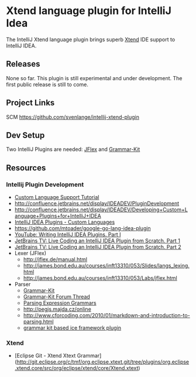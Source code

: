 # Xtend language plugin for IntelliJ Idea

The IntelliJ Xtend language plugin brings superb [Xtend](http://xtend-lang.org) IDE support to IntelliJ IDEA.

## Releases

None so far. This plugin is still experimental and under development. The first public release is still to come.

## Project Links

SCM https://github.com/svenlange/intellij-xtend-plugin

## Dev Setup

Two IntelliJ Plugins are needed: [JFlex](http://plugins.intellij.net/plugin/?idea&pluginId=263) and [Grammar-Kit](http://plugins.intellij.net/plugin?pr=idea&pluginId=6606)

## Resources

### Intellij Plugin Development

* [Custom Language Support Tutorial](http://confluence.jetbrains.com/display/IntelliJIDEA/Custom+Language+Support)
* http://confluence.jetbrains.net/display/IDEADEV/PluginDevelopment
* http://confluence.jetbrains.net/display/IDEADEV/Developing+Custom+Language+Plugins+for+IntelliJ+IDEA
* [IntelliJ IDEA Plugins - Custom Languages](http://plugins.intellij.net/category/index?pr=idea&category_id=48)
* https://github.com/mtoader/google-go-lang-idea-plugin
* [YouTube: Writing IntelliJ IDEA Plugins. Part I](http://www.youtube.com/watch?v=AktCFxC9Bx0)
* [JetBrains TV: Live Coding an IntelliJ IDEA Plugin from Scratch. Part 1](http://tv.jetbrains.net/videocontent/live-coding-an-intellij-idea-plugin-from-scratch)
* [JetBrains TV: Live Coding an IntelliJ IDEA Plugin from Scratch. Part 2](http://tv.jetbrains.net/videocontent/live-coding-an-intellij-idea-plugin-from-scratch-part-2)
* Lexer (JFlex)
  * http://jflex.de/manual.html
  * http://james.bond.edu.au/courses/inft13310/053/Slides/langs_lexing.html
  * http://james.bond.edu.au/courses/inft13310/053/Labs/jflex.html
* Parser
  * [Grammar-Kit](http://plugins.intellij.net/plugin?pr=idea&pluginId=6606&showAllUpdates=true)
  * [Grammar-Kit Forum Thread](http://devnet.jetbrains.net/thread/432304)
  * [Parsing Expression Grammars](http://bford.info/pub/lang/peg)
  * http://pegjs.majda.cz/online
  * http://www.cforcoding.com/2010/01/markdown-and-introduction-to-parsing.html
  * [grammar kit based ice framework plugin](http://code.google.com/p/ice-framework-idea-plugin/)

### Xtend

* [Eclipse Git - Xtend Xtext Grammar] (http://git.eclipse.org/c/tmf/org.eclipse.xtext.git/tree/plugins/org.eclipse.xtend.core/src/org/eclipse/xtend/core/Xtend.xtext)